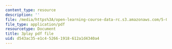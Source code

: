 ```yaml
---
content_type: resource
description: ''
file: /media/https%3A/open-learning-course-data-rc.s3.amazonaws.com/5-08j-biological-chemistry-ii-spring-2016/d543ac35e1c452661918612a1d4340a4_Tl9wrTWiFQY.pdf
file_type: application/pdf
resourcetype: Document
title: 3play pdf file
uid: d543ac35-e1c4-5266-1918-612a1d4340a4
---
```

